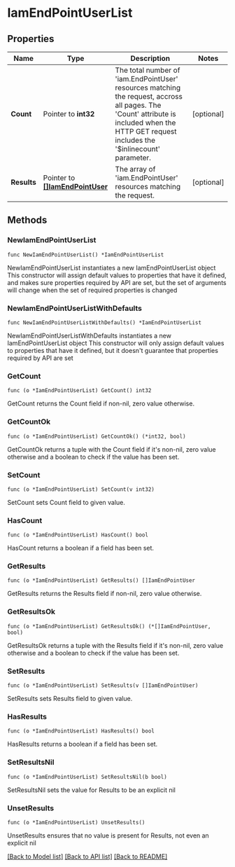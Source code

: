 # IamEndPointUserList

## Properties

Name | Type | Description | Notes
------------ | ------------- | ------------- | -------------
**Count** | Pointer to **int32** | The total number of &#39;iam.EndPointUser&#39; resources matching the request, accross all pages. The &#39;Count&#39; attribute is included when the HTTP GET request includes the &#39;$inlinecount&#39; parameter. | [optional] 
**Results** | Pointer to [**[]IamEndPointUser**](iam.EndPointUser.md) | The array of &#39;iam.EndPointUser&#39; resources matching the request. | [optional] 

## Methods

### NewIamEndPointUserList

`func NewIamEndPointUserList() *IamEndPointUserList`

NewIamEndPointUserList instantiates a new IamEndPointUserList object
This constructor will assign default values to properties that have it defined,
and makes sure properties required by API are set, but the set of arguments
will change when the set of required properties is changed

### NewIamEndPointUserListWithDefaults

`func NewIamEndPointUserListWithDefaults() *IamEndPointUserList`

NewIamEndPointUserListWithDefaults instantiates a new IamEndPointUserList object
This constructor will only assign default values to properties that have it defined,
but it doesn't guarantee that properties required by API are set

### GetCount

`func (o *IamEndPointUserList) GetCount() int32`

GetCount returns the Count field if non-nil, zero value otherwise.

### GetCountOk

`func (o *IamEndPointUserList) GetCountOk() (*int32, bool)`

GetCountOk returns a tuple with the Count field if it's non-nil, zero value otherwise
and a boolean to check if the value has been set.

### SetCount

`func (o *IamEndPointUserList) SetCount(v int32)`

SetCount sets Count field to given value.

### HasCount

`func (o *IamEndPointUserList) HasCount() bool`

HasCount returns a boolean if a field has been set.

### GetResults

`func (o *IamEndPointUserList) GetResults() []IamEndPointUser`

GetResults returns the Results field if non-nil, zero value otherwise.

### GetResultsOk

`func (o *IamEndPointUserList) GetResultsOk() (*[]IamEndPointUser, bool)`

GetResultsOk returns a tuple with the Results field if it's non-nil, zero value otherwise
and a boolean to check if the value has been set.

### SetResults

`func (o *IamEndPointUserList) SetResults(v []IamEndPointUser)`

SetResults sets Results field to given value.

### HasResults

`func (o *IamEndPointUserList) HasResults() bool`

HasResults returns a boolean if a field has been set.

### SetResultsNil

`func (o *IamEndPointUserList) SetResultsNil(b bool)`

 SetResultsNil sets the value for Results to be an explicit nil

### UnsetResults
`func (o *IamEndPointUserList) UnsetResults()`

UnsetResults ensures that no value is present for Results, not even an explicit nil

[[Back to Model list]](../README.md#documentation-for-models) [[Back to API list]](../README.md#documentation-for-api-endpoints) [[Back to README]](../README.md)


